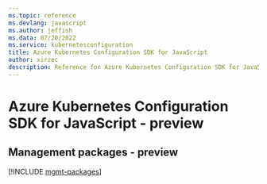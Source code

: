 ```yaml
---
ms.topic: reference
ms.devlang: javascript
ms.author: jeffish
ms.data: 07/20/2022
ms.service: kubernetesconfiguration
title: Azure Kubernetes Configuration SDK for JavaScript
author: xirzec
description: Reference for Azure Kubernetes Configuration SDK for JavaScript
---
```

# Azure Kubernetes Configuration SDK for JavaScript - preview

## Management packages - preview
[!INCLUDE [mgmt-packages](kubernetes-configuration-mgmt-index.md)]
